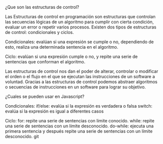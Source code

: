¿Que son las estructuras de control?

Las Estructuras de control en programación son estructuras que controlan las secuencias lógicas de un algoritmo para cumplir con cierta condición, evaluar un error o repetir varios procesos.
Existen dos tipos de estructuras de control: condicionales y ciclos. 

Condicionales: evalúan si una expresión se cumple o no, dependiendo de esto, realiza una determinada sentencia en el algoritmo.

Ciclo: evalúan si una expresión cumple o no, y repite una serie de sentencias que conforman el algoritmo.

Las estructuras de control nos dan el poder de alterar, controlar o modificar el orden o el flujo en el que se ejecutan las instrucciones de un software a voluntad. Gracias a las estructuras de control podemos abstraer algoritmos o secuencias de instrucciones en un software para lograr su objetivo.

¿Cuales se pueden usar en Javascript?

Condicionales: 
if/else: evalúa si la expresión es verdadera o falsa 
switch: evalúa si la expresión es igual a diferentes casos 

Ciclo:
for: repite una serie de sentencias con limite conocido.
while: repite una serie de sentencias con un límite desconocido.
do-while: ejecuta una primera sentencia y después repite una serie de sentencias con un límite desconocido.
git